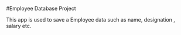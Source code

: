#Employee Database Project

This app is used to save a Employee data such as name, designation , salary etc.